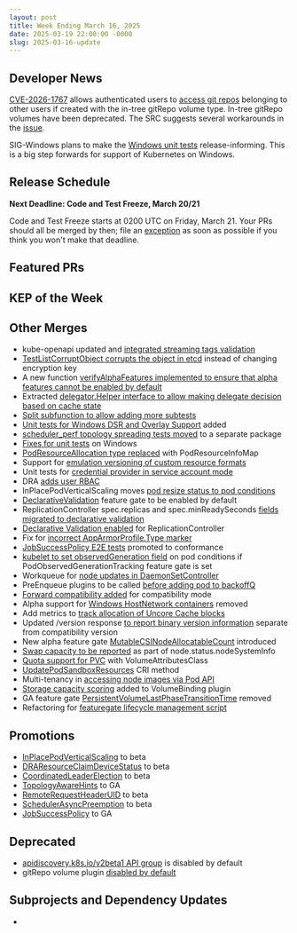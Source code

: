 ```yaml
---
layout: post
title: Week Ending March 16, 2025
date: 2025-03-19 22:00:00 -0000
slug: 2025-03-16-update
---
```


## Developer News

[CVE-2026-1767](https://github.com/advisories/GHSA-3wgm-2gw2-vh5m) allows authenticated users to [access git repos](https://github.com/kubernetes/kubernetes/issues/130786) belonging to other users if created with the in-tree gitRepo volume type.  In-tree gitRepo volumes have been deprecated.  The SRC suggests several workarounds in the [issue](https://github.com/kubernetes/kubernetes/issues/130786).

SIG-Windows plans to make the [Windows unit tests](https://groups.google.com/a/kubernetes.io/g/dev/c/FCz-ycGA9D4) release-informing.  This is a big step forwards for support of Kubernetes on Windows.


## Release Schedule

**Next Deadline: Code and Test Freeze, March 20/21**

Code and Test Freeze starts at 0200 UTC on Friday, March 21.  Your PRs should all be merged by then; file an [exception](https://github.com/kubernetes/sig-release/blob/master/releases/EXCEPTIONS.md) as soon as possible if you think you won't make that deadline.

## Featured PRs


## KEP of the Week


## Other Merges

* kube-openapi updated and [integrated streaming tags validation](https://github.com/kubernetes/kubernetes/pull/130906)
* [TestListCorruptObject corrupts the object in etcd](https://github.com/kubernetes/kubernetes/pull/130904) instead of changing encryption key
* A new function [verifyAlphaFeatures implemented to ensure that alpha features cannot be enabled by default](https://github.com/kubernetes/kubernetes/pull/130878)
* Extracted [delegator.Helper interface to allow making delegate decision based on cache state](https://github.com/kubernetes/kubernetes/pull/130866)
* [Split subfunction to allow adding more subtests](https://github.com/kubernetes/kubernetes/pull/130865)
* [Unit tests for Windows DSR and Overlay Support](https://github.com/kubernetes/kubernetes/pull/130833) added
* [scheduler_perf topology spreading tests moved](https://github.com/kubernetes/kubernetes/pull/130816) to a separate package
* [Fixes for unit tests](https://github.com/kubernetes/kubernetes/pull/130800) on Windows
* [PodResourceAllocation type replaced](https://github.com/kubernetes/kubernetes/pull/130796) with PodResourceInfoMap
* Support for [emulation versioning of custom resource formats](https://github.com/kubernetes/kubernetes/pull/130783)
* Unit tests for [credential provider in service account mode](https://github.com/kubernetes/kubernetes/pull/130763)
* DRA [adds user RBAC](https://github.com/kubernetes/kubernetes/pull/130738)
* InPlacePodVerticalScaling moves [pod resize status to pod conditions](https://github.com/kubernetes/kubernetes/pull/130733)
* [DeclarativeValidation](https://github.com/kubernetes/kubernetes/pull/130728) feature gate to be enabled by default
* ReplicationController spec.replicas and spec.minReadySeconds [fields migrated to declarative validation](https://github.com/kubernetes/kubernetes/pull/130725)
* [Declarative Validation enabled](https://github.com/kubernetes/kubernetes/pull/130724) for ReplicationController
* Fix for [incorrect AppArmorProfile.Type marker](https://github.com/kubernetes/kubernetes/pull/130662)
* [JobSuccessPolicy E2E tests](https://github.com/kubernetes/kubernetes/pull/130658) promoted to conformance
* [kubelet to set observedGeneration field](https://github.com/kubernetes/kubernetes/pull/130573) on pod conditions if PodObservedGenerationTracking feature gate is set
* Workqueue for [node updates in DaemonSetController](https://github.com/kubernetes/kubernetes/pull/130514)
* PreEnqueue plugins to be called [before adding pod to backoffQ](https://github.com/kubernetes/kubernetes/pull/130492)
* [Forward compatibility added](https://github.com/kubernetes/kubernetes/pull/130354) for compatibility mode
* Alpha support for [Windows HostNetwork containers](https://github.com/kubernetes/kubernetes/pull/130250) removed
* Add metrics to [track allocation of Uncore Cache blocks](https://github.com/kubernetes/kubernetes/pull/130133)
* Updated /version response [to report binary version information](https://github.com/kubernetes/kubernetes/pull/130019) separate from compatibility version
* New alpha feature gate [MutableCSINodeAllocatableCount](https://github.com/kubernetes/kubernetes/pull/130007) introduced
* [Swap capacity to be reported](https://github.com/kubernetes/kubernetes/pull/129954) as part of node.status.nodeSystemInfo
* [Quota support for PVC](https://github.com/kubernetes/kubernetes/pull/124360) with VolumeAttributesClass
* [UpdatePodSandboxResources](https://github.com/kubernetes/kubernetes/pull/128123) CRI method
* Multi-tenancy in [accessing node images via Pod API](https://github.com/kubernetes/kubernetes/pull/128152)
* [Storage capacity scoring](https://github.com/kubernetes/kubernetes/pull/128184) added to VolumeBinding plugin
* GA feature gate [PersistentVolumeLastPhaseTransitionTime](https://github.com/kubernetes/kubernetes/pull/129295) removed
* Refactoring for [featuregate lifecycle management script](https://github.com/kubernetes/kubernetes/pull/129414)

## Promotions

* [InPlacePodVerticalScaling](https://github.com/kubernetes/kubernetes/pull/130905) to beta
* [DRAResourceClaimDeviceStatus](https://github.com/kubernetes/kubernetes/pull/130814) to beta
* [CoordinatedLeaderElection](https://github.com/kubernetes/kubernetes/pull/130751) to beta
* [TopologyAwareHints](https://github.com/kubernetes/kubernetes/pull/130742) to GA
* [RemoteRequestHeaderUID](https://github.com/kubernetes/kubernetes/pull/130560) to beta
* [SchedulerAsyncPreemption](https://github.com/kubernetes/kubernetes/pull/130550) to beta
* [JobSuccessPolicy](https://github.com/kubernetes/kubernetes/pull/130536) to GA

## Deprecated

* [apidiscovery.k8s.io/v2beta1 API group](https://github.com/kubernetes/kubernetes/pull/130347) is disabled by default
* gitRepo volume plugin [disabled by default](https://github.com/kubernetes/kubernetes/pull/129923)

## Subprojects and Dependency Updates

*
